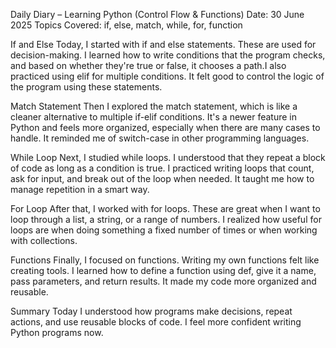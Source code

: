 Daily Diary – Learning Python (Control Flow & Functions)
Date: 30 June 2025
 Topics Covered: if, else, match, while, for, function

 If and Else
Today, I started with if and else statements. These are used for decision-making. I learned how to write conditions that the program checks, and based on whether they're true or false, it chooses a path.I also 
practiced using elif for multiple conditions. It felt good to control the logic of the program using these statements.

 Match Statement
Then I explored the match statement, which is like a cleaner alternative to multiple if-elif conditions. It's a newer feature in Python and feels more organized, especially when there are many cases to handle. It
reminded me of switch-case in other programming languages.

While Loop
Next, I studied while loops. I understood that they repeat a block of code as long as a condition is true. I practiced writing loops that count, ask for input, and break out of the loop when needed. It taught me 
how to manage repetition in a smart way.

For Loop
After that, I worked with for loops. These are great when I want to loop through a list, a string, or a range of numbers. I realized how useful for loops are when doing something a fixed number of times or when 
working with collections.

 Functions
Finally, I focused on functions. Writing my own functions felt like creating tools. I learned how to define a function using def, give it a name, pass parameters, and return results. It made my code more organized
and reusable.

Summary
Today I understood how programs make decisions, repeat actions, and use reusable blocks of code. I feel more confident writing Python programs now.

